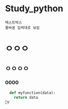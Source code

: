 # Study_python
```
텍스트박스
줄바꿈 입력대로 보임
```
# ㅇㅇㅇ
## ㅇㅇㅇㅇ
### 0000

``` python
  def myfunction(data):
    return data
🚴‍♀️
